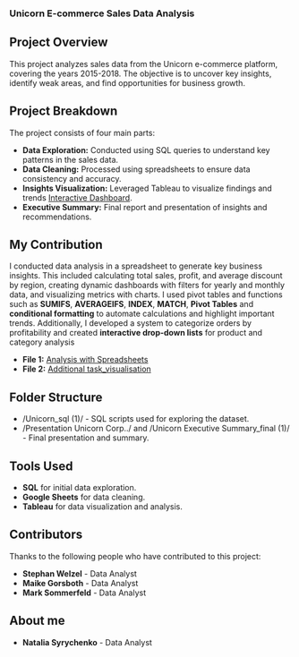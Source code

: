 ### Unicorn E-commerce Sales Data Analysis
## Project Overview
This project analyzes sales data from the Unicorn e-commerce platform, covering the years 2015-2018. The objective is to uncover key insights, identify weak areas, and find opportunities for business growth.

## Project Breakdown
The project consists of four main parts:

- **Data Exploration:** Conducted using SQL queries to understand key patterns in the sales data.
- **Data Cleaning:** Processed using spreadsheets to ensure data consistency and accuracy.
- **Insights Visualization:** Leveraged Tableau to visualize findings and trends [Interactive Dashboard](https://public.tableau.com/app/profile/maike.gorsboth/viz/UnicornProfitsandLosses2015-2018/Dashboard2#1).
- **Executive Summary:** Final report and presentation of insights and recommendations.
  
## My Contribution
I conducted data analysis in a spreadsheet to generate key business insights. This included calculating total sales, profit, and average discount by region, creating dynamic dashboards with filters for yearly and monthly data, and visualizing metrics with charts. I used pivot tables and functions such as **SUMIFS**, **AVERAGEIFS**, **INDEX**, **MATCH**, **Pivot Tables** and **conditional formatting** to automate calculations and highlight important trends. Additionally, I developed a system to categorize orders by profitability and created **interactive drop-down lists** for product and category analysis
- **File 1:** [Analysis with Spreadsheets](https://docs.google.com/spreadsheets/d/1tGK0-I5raPWtToBlQM-WTpoRiqfUcH-0lf1mz-YlqO8/edit?usp=sharing)
- **File 2:** [Additional task_visualisation](https://docs.google.com/spreadsheets/d/1i5P4jmJ3J7_Bynd4Bw1tRGmX8GIYPass0QORqvWLVJg/edit?usp=sharing)

## Folder Structure
- /Unicorn_sql (1)/ - SQL scripts used for exploring the dataset.
- /Presentation Unicorn Corp../ and /Unicorn Executive Summary_final (1)/ - Final presentation and summary.

## Tools Used
- **SQL** for initial data exploration.
- **Google Sheets** for data cleaning.
- **Tableau** for data visualization and analysis.

## Contributors
Thanks to the following people who have contributed to this project:

- **Stephan Welzel** - Data Analyst
- **Maike Gorsboth** - Data Analyst
- **Mark Sommerfeld** - Data Analyst

## About me
- **Natalia Syrychenko** - Data Analyst
  
